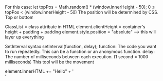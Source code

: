 For this case:
let topPos = Math.random() * (window.innerHeight - 50);
0 ≤ topPos < (window.innerHeight - 50)
The position will be determined by CSS. Top or bottom

ClassList = class attribute in HTML
element.clientHeight = container's height + padding + padding 
element.style.position = "absolute" --> this will layer up everything

SetInterval syntax
setInterval(function, delay);
function: The code you want to run repeatedly. This can be a function or an anonymous function.
delay: The number of milliseconds between each execution. (1 second = 1000 milliseconds)
This tool will be the movement

element.innerHTML += "Hello" + '<br>'